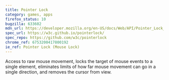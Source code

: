 ```yaml
---
title: Pointer Lock
category: games, apps
firefox_status: 10
bugzilla: 633602
mdn_url: https://developer.mozilla.org/en-US/docs/Web/API/Pointer_Lock_API
spec_url: https://w3c.github.io/pointerlock/
spec_repo: https://github.com/w3c/pointerlock
chrome_ref: 6753200417800192
ie_ref: Pointer Lock (Mouse Lock)
---
```


Access to raw mouse movement, locks the target of mouse events to a single element, eliminates limits of how far mouse movement can go in a single direction, and removes the cursor from view.
